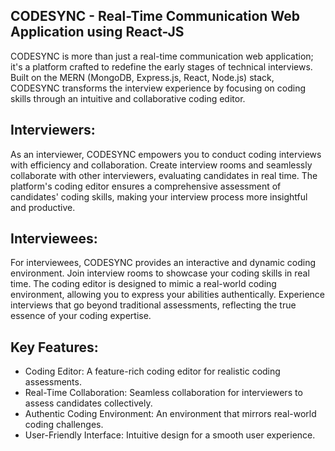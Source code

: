 
## CODESYNC - Real-Time Communication Web Application using React-JS

CODESYNC is more than just a real-time communication web application; it's a platform crafted to redefine the early stages of technical interviews. Built on the MERN (MongoDB, Express.js, React, Node.js) stack, CODESYNC transforms the interview experience by focusing on coding skills through an intuitive and collaborative coding editor.

## Interviewers:
As an interviewer, CODESYNC empowers you to conduct coding interviews with efficiency and collaboration. Create interview rooms and seamlessly collaborate with other interviewers, evaluating candidates in real time. The platform's coding editor ensures a comprehensive assessment of candidates' coding skills, making your interview process more insightful and productive.

## Interviewees:
For interviewees, CODESYNC provides an interactive and dynamic coding environment. Join interview rooms to showcase your coding skills in real time. The coding editor is designed to mimic a real-world coding environment, allowing you to express your abilities authentically. Experience interviews that go beyond traditional assessments, reflecting the true essence of your coding expertise.

## Key Features:
 - Coding Editor: A feature-rich coding editor for realistic coding assessments.
 - Real-Time Collaboration: Seamless collaboration for interviewers to assess candidates collectively.
 - Authentic Coding Environment: An environment that mirrors real-world coding challenges.
 - User-Friendly Interface: Intuitive design for a smooth user experience.
